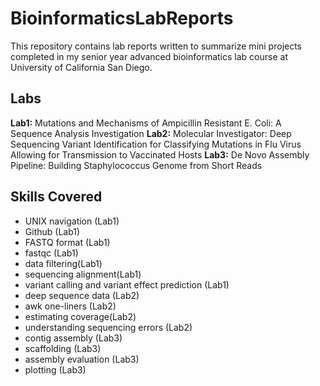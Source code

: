 # BioinformaticsLabReports
This repository contains lab reports written to summarize mini projects completed in my senior year advanced bioinformatics lab course at University of California San Diego. 

## Labs
**Lab1:** Mutations and Mechanisms of Ampicillin Resistant E. Coli: A Sequence Analysis Investigation
**Lab2:** Molecular Investigator: Deep Sequencing Variant Identification for Classifying Mutations in Flu Virus Allowing for Transmission to Vaccinated Hosts
**Lab3:** De Novo Assembly Pipeline: Building Staphylococcus Genome from Short Reads

## Skills Covered
- UNIX navigation (Lab1)
- Github (Lab1)
- FASTQ format (Lab1)
- fastqc (Lab1)
- data filtering(Lab1)
- sequencing alignment(Lab1)
- variant calling and variant effect prediction (Lab1)
- deep sequence data (Lab2) 
- awk one-liners (Lab2)
- estimating coverage(Lab2) 
- understanding sequencing errors (Lab2)
- contig assembly (Lab3)
- scaffolding (Lab3)
- assembly evaluation (Lab3)
- plotting (Lab3)

